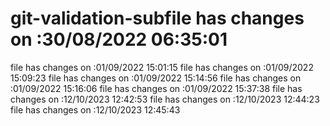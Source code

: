 # git-validation-subfile has changes on :30/08/2022 06:35:01
file has changes on :01/09/2022 15:01:15
file has changes on :01/09/2022 15:09:23
file has changes on :01/09/2022 15:14:56
file has changes on :01/09/2022 15:16:06
file has changes on :01/09/2022 15:37:38
file has changes on :12/10/2023 12:42:53
file has changes on :12/10/2023 12:44:23
file has changes on :12/10/2023 12:45:43
